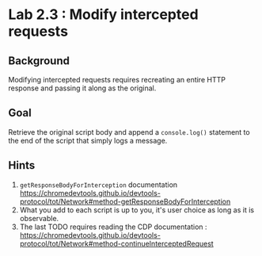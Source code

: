 # Lab 2.3 : Modify intercepted requests

## Background

Modifying intercepted requests requires recreating an entire HTTP response and passing it along as the original.

## Goal

Retrieve the original script body and append a `console.log()` statement to the end of the script that simply logs a message.

## Hints

1. `getResponseBodyForInterception` documentation https://chromedevtools.github.io/devtools-protocol/tot/Network#method-getResponseBodyForInterception
2. What you add to each script is up to you, it's user choice as long as it is observable.
3. The last TODO requires reading the CDP documentation : https://chromedevtools.github.io/devtools-protocol/tot/Network#method-continueInterceptedRequest

